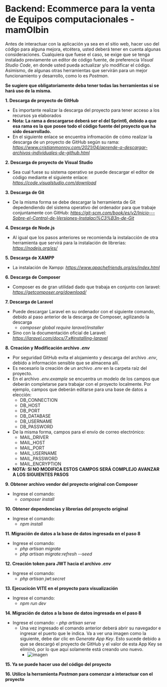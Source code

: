 # Backend: Ecommerce para la venta de Equipos computacionales - mamOlbin
Antes de interactuar con la aplicación ya sea en el sitio web, hacer uso del código para alguna mejora, etcétera, usted deberá tener en cuenta algunas consideraciones. Cualquiera que fuese el caso, se exige que se tenga instalado previamente un editor de código fuente, de preferencia *Visual Studio Code*, en donde usted pueda actualizar y/o modificar el código. Asimismo, de algunas otras herramientas que servirán para un mejor funcionamiento y desarrollo, como lo es *Postman*.

**Se sugiere que obligatoriamente deba tener todas las herramientas si se hará uso de la misma.**

**1. Descarga de proyecto de GitHub**
   - Es importante realizar la descarga del proyecto para tener acceso a los recursos ya elaborados
   - **Nota: La rama a descargarse deberá ser el del Sprint6, debido a que esa rama es la que posee todo el código fuente del proyecto que ha sido desarrollado.**
   - En el siguiente enlace se encuentra infromación de cómo realizar la descarga de un proyecto de GitHub según su rama: 
        *https://www.cristianmonroy.com/2021/04/aprende-a-descargar-archivos-individuales-de-github.html*

**2. Descarga de proyecto de Visual Studio**
   - Sea cual fuese su sistema operativo se puede descargar el editor de código mediante el siguiente enlace: 
        *https://code.visualstudio.com/download*

**3. Descarga de Git**
   - De la misma forma se debe descargar la herramienta de Git depedendiendo del sistema operativo del ordenador para que trabaje conjuntamente con GitHub: 
        *https://git-scm.com/book/es/v2/Inicio---Sobre-el-Control-de-Versiones-Instalaci%C3%B3n-de-Git*

**4. Descarga de Node.js**
   - Al igual que los pasos anteriores se recomienda la instalacción de otra herramienta que servirá para la instalación de librerias: 
        *https://nodejs.org/es/*

**5. Descarga de XAMPP**
   - La instalación de Xampp: 
        *https://www.apachefriends.org/es/index.html*
   
**6. Descarga de Composer**
   - Composer es de gran utilidad dado que trabaja en conjunto con laravel: 
        *https://getcomposer.org/download/*

**7. Descarga de Laravel**
   - Puede descargar Laravel en su ordenador con el siguiente comando, debido al paso anterior de la descarga de Composer, agilizando la descarga
     - *composer global require laravel/installer*
   - Sino con la documentación oficial de Laravel: *https://laravel.com/docs/7.x#installing-laravel*

**8. Creación y Modificación archivo *.env***
   - Por seguridad GitHub evita el alojamiento y descarga del archivo *.env*, debido a información sensible que se almacena allí.
   - Es necesario la creación de un archivo *.env* en la carpeta raíz del proyecto.
   - En el archivo *.env.example* se encuentra un modelo de los campos que deberán completarse para trabajar con el proyecto localmente. Por ejemplo, campos que deberán editarse para una base de datos a elección:
     - DB_CONNECTION
     - DB_HOST
     - DB_PORT
     - DB_DATABASE
     - DB_USERNAME
     - DB_PASSWORD
   - De la misma forma, campos para el envío de correo electrónico:
     - MAIL_DRIVER
     - MAIL_HOST
     - MAIL_PORT
     - MAIL_USERNAME
     - MAIL_PASSWORD
     - MAIL_ENCRYPTION   
   - **NOTA: SI NO MODIFICA ESTOS CAMPOS SERÁ COMPLEJO AVANZAR A LOS SIGUIENTES PASOS**  

**9. Obtener archivo vendor del proyecto original con Composer**
   - Ingrese el comando: 
     - *composer install*

**10. Obtener dependencias y librerias del proyecto original**
   - Ingrese el comando: 
     - *npm install*
     
**11. Migración de datos a la base de datos ingresada en el paso 8**
   - Ingrese el comando: 
     - *php artisan migrate*
     - *php artisan migrate:refresh --seed*
     
**12. Creación token para JWT hacia el archivo *.env***
   - Ingrese el comando: 
     - *php artisan jwt:secret*     

**13. Ejecucicón VITE en el proyecto para visualización**
   - Ingrese el comando: 
     - *npm run dev*     
     
**14. Migración de datos a la base de datos ingresada en el paso 8**
   - Ingrese el comando: 
    - *php artisan serve*
     - Una vez ingresado el comando anterior deberá abrir su navegador e ingresar el puerto que le indica. Va a ver una imagen como la siguiente, debe dar clic en *Generate App Key*. Esto sucede debido a que se descargó el proyecto de GitHub y el valor de esta App Key se eliminó, por lo que aquí solamente está creando uno nuevo.
        - ![imagen](https://user-images.githubusercontent.com/66731201/216922100-74f7fce9-3bf2-483f-96fe-c4575684c03c.png)

 **15. Ya se puede hacer uso del código del proyecto**  
 
 **16. Utilice la herramienta *Postman* para comenzar a interactuar con el proyecto**       

